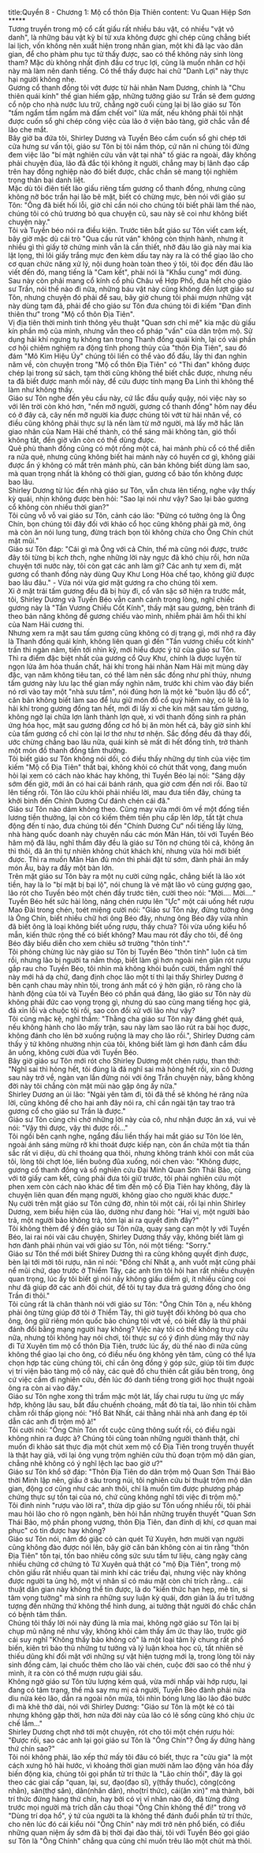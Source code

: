 title:Quyển 8 - Chương 1: Mộ cổ thôn Địa Thiên
content:
Vu Quan Hiệp Sơn<br>*****<br>Tương truyền trong mộ cổ cất giấu rất nhiều báu vật, có nhiều "vật vô danh", là những báu vật kỳ bí từ xưa không được ghi chép cũng chẳng biết lai lịch, vốn không nên xuất hiện trong nhân gian, một khi đã lạc vào dân gian, để cho phàm phu tục tử thấy được, sao có thể không nảy sinh lòng tham? Mặc dù không nhất định đầu cơ trục lợi, cũng là muốn nhân cơ hội này mà làm nên danh tiếng. Có thể thấy được hai chữ "Danh Lợi" này thực hại người không nhẹ.<br>Gương cổ thanh đồng tôi vớt được từ hải nhãn Nam Dương, chính là "Chu thiên quái kính" thế gian hiếm gặp, những tưởng giáo sư Trần sẽ đem gương cổ nộp cho nhà nước lưu trữ, chẳng ngờ cuối cùng lại bị lão giáo sư Tôn "tấm ngẩm tầm ngầm mà đấm chết voi" lừa mất, nếu không phải tôi nhặt được cuốn sổ ghi chép công việc của lão ở viện bảo tàng, giờ chắc vẫn để lão che mắt.<br>Bây giờ ba đứa tôi, Shirley Dương và Tuyền Béo cầm cuốn sổ ghi chép tới cửa hưng sư vấn tội, giáo sư Tôn bị tôi nắm thóp, cứ năn nỉ chúng tôi đừng đem việc lão "bí mật nghiên cứu văn vật tại nhà" tố giác ra ngoài, đây không phải chuyện đùa, lão đã đắc tội không ít người, chẳng may bị lãnh đạo cấp trên hay đồng nghiệp nào đó biết được, chắc chắn sẽ mang tội nghiêm trọng thân bại danh liệt.<br>Mặc dù tôi điên tiết lão giấu riêng tấm gương cổ thanh đồng, nhưng cũng không nỡ bóc trần hại lão bẽ mặt, biết có chừng mực, bèn nói với giáo sư Tôn: "Ông đã biết hối lỗi, giờ chỉ cần nói cho chúng tôi biết phải làm thế nào, chúng tôi có chủ trương bỏ qua chuyện cũ, sau này sẽ coi như không biết chuyện này."<br>Tôi và Tuyền béo nói ra điều kiện. Trước tiên bắt giáo sư Tôn viết cam kết, bây giờ mặc dù cái trò "Qua cầu rút ván" không còn thịnh hành, nhưng ít nhiều gì thì giấy tờ chứng minh vẫn là cần thiết, nhỡ đâu lão già này mai kia lật lọng, thì lôi giấy trắng mực đen kèm dấu tay này ra là có thể giao lão cho cơ quan chức năng xử lý, nội dung hoàn toàn theo ý tôi, tôi đọc đến đâu lão viết đến đó, mang tiếng là "Cam kết", phải nói là "Khẩu cung" mới đúng.<br>Sau này còn phải mang cổ kính cổ phù Châu về Hợp Phố, đưa hết cho giáo sư Trần, nói thế nào đi nữa, những báu vật này cũng không đến lượt giáo sư Tôn, nhưng chuyện đó phải để sau, bây giờ chung tôi phải mượn những vật này dùng tạm đã, phải để cho giáo sư Tôn đưa chúng tôi đi kiếm "Đan đỉnh thiên thư" trong "Mộ cổ thôn Địa Tiên".<br>Vị địa tiên thời minh tinh thông yêu thuật "Quan sơn chỉ mê" kia mặc dù giấu kín phần mộ của mình, nhưng vẫn theo cổ pháp "vấn" của dân trộm mộ. Sử dụng hải khí ngưng tụ không tan trong Thanh đồng quái kính, lại có vài phần cơ hội chiêm nghiệm ra động tĩnh phong thủy của "thôn Địa Tiên", sau đó đám "Mô Kim Hiệu Úy" chúng tôi liền có thể vào đổ đấu, lấy thi đan nghìn năm về, còn chuyện trong "Mộ cổ thôn Địa Tiên" có "Thi đan" không được chép lại trong sử sách, tạm thời cũng không thể biết chắc được, nhưng nếu ta đã biết được manh mối này, để cứu được tính mạng Đa Linh thì không thể làm như không thấy.<br>Giáo sư Tôn nghe đến yêu cầu này, cứ lắc đầu quầy quậy, nói việc này so với lên trời còn khó hơn, "nến mỡ người, gương cổ thanh đồng" hôm nay đều có ở đây cả, cây nến mỡ người kia được chúng tôi vớt từ hải nhãn về, có điều cũng không phải thực sự là nến làm từ mỡ người, mà lấy mỡ hắc lân giao nhân của Nam Hải chế thành, có thể sáng mãi không tàn, gió thổi không tắt, đến giờ vẫn còn có thể dùng được.<br>Quẻ phù thanh đồng cũng có một rồng một cá, hai mảnh phù cổ có thể diễn ra nửa quẻ, nhưng cũng không biết hai mảnh này có huyền cơ gì, không giải được ẩn ý không có mắt trên mảnh phù, căn bản không biết dùng làm sao, mà quan trọng nhất là không có thời gian, gương cổ bảo tồn không được bao lâu.<br>Shirley Dương từ lúc đến nhà giáo sư Tôn, vẫn chưa lên tiếng, nghe vậy thấy kỳ quái, nhịn không được bèn hỏi: "Sao lại nói như vậy? Sao lại bảo gương cổ không còn nhiều thời gian?"<br>Tôi cũng vỗ vỗ vai giáo sư Tôn, cảnh cáo lão: "Đừng có tưởng ông là Ông Chín, bọn chúng tôi đây đối với khảo cổ học cũng không phải gà mờ, ông mà còn ăn nói lung tung, đừng trách bọn tôi không chừa cho Ông Chín chút mặt mũi."<br>Giáo sư Tôn đáp: "Cái gì mà Ông với cả Chín, thế mà cũng nói được, trước đây tôi từng bị k*ch th*ch, nghe những lời này ngực đã khó chịu rồi, hơn nữa chuyện tới nước này, tôi còn gạt các anh làm gì? Các anh tự xem đi, mặt gương cổ thanh đồng này dùng Quy Khư Long Hỏa chế tạo, không giữ được bao lâu đâu." - Vừa nói vừa giơ mặt gương ra cho chúng tôi xem.<br>Xi ở mặt trái tấm gương đều đã bị hủy đi, cổ văn sặc sỡ hiện ra trước mắt, tôi, Shirley Dương và Tuyền Béo vẫn canh cánh trong lòng, nghĩ chiếc gương này là "Tần Vương Chiếu Cốt Kính", thấy mặt sau gương, bèn tránh đi theo bản năng không để gương chiếu vào mình, nhiễm phải âm hối thi khí của Nam Hải cương thi.<br>Nhưng xem ra mặt sau tấm gương cũng không có dị trạng gì, mới nhớ ra đây là Thanh đồng quái kính, không liên quan gì đến "Tần vương chiếu cốt kính" trấn thi ngàn năm, tiến tới nhìn kỹ, mới hiểu được ý tứ của giáo sư Tôn.<br>Thì ra điểm đặc biệt nhất của gương cổ Quy Khư, chính là được luyện từ ngọn lửa âm hỏa thuần chất, hải khí trong hải nhãn Nam Hải mịt mùng dày đặc, vạn năm không tiêu tan, có thể làm nên sắc đồng như phỉ thúy, nhưng tấm gương này lưu lạc thế gian mấy nghìn năm, trước khi chìm vào đáy biển nó rơi vào tay một "nhà sưu tầm", nói đúng hơn là một kẻ "buôn lậu đồ cổ", căn bản không biết làm sao để lưu giữ món đồ cổ quý hiếm này, có lẽ là lo hải khí trong gương đồng tan hết, mới đi lấy xi che kín mặt sau tấm gương, không ngờ lại chữa lợn lành thành lợn què, xi với thanh đồng sinh ra phản ứng hóa học, mặt sau gương đồng cơ hồ bị ăn mòn hết cả, bây giờ sinh khí của tấm gương cổ chỉ còn lại lơ thơ như tơ nhện. Sắc đồng đều đã thay đổi, ước chừng chẳng bao lâu nữa, quái kính sẽ mất đi hết đồng tính, trở thành một món đồ thanh đồng tầm thường.<br>Tôi biết giáo sư Tôn không nói dối, có điều thấy những dự tính của việc tìm kiếm "Mộ cổ Địa Tiên" thất bại, không khỏi có chút thất vọng, đang muốn hỏi lại xem có cách nào khác hay không, thì Tuyền Béo lại nói: "Sáng dậy sớm đến giờ, mới ăn có hai cái bánh ránh, qua giờ cơm đến nơi rồi. Bao tử lên tiếng rồi. Tôn lão cửu khỏi phải nhiều lời, mau đưa tiền đây, chúng ta khởi binh đến Chính Dương Cư đánh chén cái đã."<br>Giáo sư Tôn nào dám không theo. Cũng may vừa mới ôm về một đống tiền lương tiền thưởng, lại còn có kiếm thêm tiền phụ cấp lên lớp, tất tật chưa động đến tí nào, đưa chúng tôi đến "Chính Dương Cư" nổi tiếng lẫy lừng, nhà hàng quốc doanh này chuyên nấu các món Mãn Hán, tôi với Tuyền Béo hâm mộ đã lâu, nghĩ thầm đây đều là giáo sư Tôn nợ chúng tôi cả, không ăn thì thôi, đã ăn thì tự nhiên không chút khách khí, nhưng vừa hỏi mới biết được. Thì ra muốn Mãn Hán đủ món thì phải đặt từ sớm, đành phải ăn mấy món Âu, bày ra đầy một bàn lớn.<br>Trên mặt giáo sư Tôn bày ra một nụ cười cứng ngắc, chẳng biết là lão xót tiền, hay là lo "bí mật bị bại lộ", nói chung là vẻ mặt lão vô cùng gượng gạo, lão rót cho Tuyền béo một chén đầy trước tiên, cười theo nói: "Mời.... Mời...."<br>Tuyền Béo hết sức hài lòng, nâng chén rượu lên "Ực" một cái uống hết rượu Mao Đài trong chén, toét miệng cười nói: "Giáo sư Tôn này, đừng tưởng ông là Ông Chín, biết nhiều chữ hơi ông Béo đây, nhưng ông Béo đây vừa nhìn đã biết ông là loại không biết uống rượu, thấy chưa? Tôi vừa uống kiểu hổ mẫn, kiến thức rộng thế có biết không? Mau mau rót đầy cho tôi, để ông Béo đây biểu diễn cho xem chiêu sở trường "thôn tính"."<br>Tôi phỏng chừng lúc này giáo sư Tôn bị Tuyền Béo "thôn tính" luôn cả tim rồi, nhưng lão bị người ta nắm thóp, biết làm gì hơn ngoài nén giận rót rượu gắp rau cho Tuyền Béo, tôi nhìn mà không khỏi buồn cười, thầm nghĩ thế này mới hả dạ chứ, đang định chọc lão một tí thì lại thấy Shirley Dương ở bên cạnh chau mày nhìn tôi, trong ánh mắt có ý hờn giận, rõ ràng cho là hành động của tôi và Tuyền Béo có phần quá đáng, lão giáo sư Tôn này dù không phải đức cao vọng trọng gì, nhưng dù sao cũng mang tiếng học giả, đã xin lỗi và chuộc tội rồi, sao còn đối xử với lão như vậy?<br>Tôi cũng mặc kệ, nghĩ thầm: "Thằng cha giáo sư Tôn này đáng ghét quá, nếu không hành cho lão mấy trận, sau này làm sao lão rút ra bài học được, không đánh cho lên bờ xuống ruộng là may cho lão rồi.", Shirley Dương cảm thấy ý tứ không nhường nhịn của tôi, không biết làm gì hơn đành cắm đầu ăn uống, không cười đùa với Tuyền Béo.<br>Bây giờ giáo sư Tôn mới rót cho Shirley Dương một chén rượu, than thở: "Nghĩ sai thì hỏng hết, tôi đúng là đã nghĩ sai mà hỏng hết rồi, xin cô Dương sau này trở về, ngàn vạn lần đừng nói với ông Trần chuyện này, bằng không đời này tôi chẳng còn mặt mũi nào gặp ông ấy nữa."<br>Shirley Dương an ủi lão: "Ngài yên tâm đi, tôi đã thề sẽ không hé răng nửa lời, cũng không để cho hai anh đây nói ra, chỉ cần ngài tận tay trao trả gương cổ cho giáo sư Trần là được."<br>Giáo sư Tôn cũng chỉ chờ những lời này của cô, như nhận được ân xá, vui vẻ nói: "Vậy thì được, vậy thì được rồi..."<br>Tôi ngồi bên cạnh nghe, ngẩng đầu liền thấy hai mắt giáo sư Tôn lóe lên, ngoài ánh sáng mừng rỡ khi thoát được kiếp nạn, còn ẩn chứa một tia thần sắc rất vi diệu, dù chỉ thoáng qua thôi, nhưng không tránh khỏi con mắt của tôi, lòng tôi chợt lóe, liền buông đũa xuống, nói chen vào: "Không được, gương cổ thanh đồng và sổ nghiên cứu Đại Minh Quan Sơn Thái Bảo, cùng với tờ giấy cam kết, cũng phải đưa tôi giữ trước, tôi phải nghiên cứu một phen xem còn cách nào khác để tìm đến mộ cổ Địa Tiên hay không, đây là chuyện liên quan đến mạng người, không giao cho người khác được."<br>Nụ cười trên mặt giáo sư Tôn cứng đờ, nhìn tôi một cái, rồi lại nhìn Shirley Dương, xem biểu hiện của lão, dường như đang hỏi: "Hai vị, một người bảo trả, một người bảo không trả, tóm lại ai ra quyết định đây?"<br>Tôi không thèm để ý đến giáo sư Tôn nữa, quay sang cạn một ly với Tuyền Béo, lai rai nói vài câu chuyện, Shirley Dương thấy vậy, không biết làm gì hơn đành phải nhún vai với giáo sư Tôn, nói một tiếng: "Sorry."<br>Giáo sư Tôn thế mới biết Shirey Dương thì ra cũng không quyết định được, bèn lại tới mời tôi rượu, năn nỉ nói: "Đồng chí Nhất ạ, anh vuốt mặt cũng phải nể mũi chứ, dạo trước ở Thiểm Tây, các anh tìm tôi hỏi han rất nhiều chuyện quan trọng, lúc ấy tôi biết gì nói nấy không giấu diếm gì, ít nhiều cũng coi như đã giúp đỡ các anh đôi chút, để tôi tự tay đưa trả gương đồng cho ông Trần đi thôi."<br>Tôi cũng rất là chân thành nói với giáo sư Tôn: "Ông Chín Tôn ạ, nếu không phải ông từng giúp đỡ tôi ở Thiểm Tây, thì giờ tuyệt đối không bỏ qua cho ông, ông giữ riêng món quốc bảo chúng tôi vớt về, có biết đấy là thứ phải đánh đổi bằng mạng người hay không? Việc này tôi có thể không truy cứu nữa, nhưng tôi không hay nói chơi, tôi thực sự có ý định dùng mấy thứ này đi Tứ Xuyên tìm mộ cổ thôn Địa Tiên, trước lúc ấy, dù thế nào đi nữa cũng không thể giao lại cho ông, có điều nếu ông không yên tâm, cũng có thể lựa chọn hợp tác cùng chúng tôi, chỉ cần ông đồng ý góp sức, giúp tôi tìm được vị trí viện bảo tàng mộ cổ này, các quẻ đồ chu thiên cất giấu bên trong, ông cứ việc cầm đi nghiên cứu, đến lúc đó danh tiếng trong giới học thuật ngoài ông ra còn ai vào đây."<br>Giáo sư Tôn nghe xong thì trầm mặc một lát, lấy chai rượu tu ừng ực mấy hớp, không lâu sau, bắt đầu chuếnh choáng, mắt đỏ tía tai, lão nhìn tôi chằm chằm rồi thấp giọng nói: "Hồ Bát Nhất, cái thằng nhãi nhà anh đang ép tôi dẫn các anh đi trộm mộ à!"<br>Tôi cười nói: "Ông Chín Tôn rốt cuộc cũng thông suốt rồi, có điều ngài không nhìn ra được à? Chúng tôi cũng toàn những người thành thật, chỉ muốn đi khảo sát thực địa một chút xem mộ cổ Địa Tiên trong truyền thuyết là thật hay giả, với lại ông vụng trộm nghiên cứu thủ đoạn trộm mộ dân gian, chẳng nhẽ không có ý nghĩ lệch lạc bao giờ ư?"<br>Giáo sư Tôn khổ sở đáp: "Thôn Địa Tiên do dân trộm mộ Quan Sơn Thái Bảo thời Minh lập nên, giấu ở sâu trong núi, tôi nghiên cứu bí thuật trộm mộ dân gian, động cơ cũng như các anh thôi, chỉ là muốn tìm được phương pháp chứng thực sự tồn tại của nó, chứ cũng không nghĩ tới việc đi trộm mộ."<br>Tôi đinh ninh "rượu vào lời ra", thừa dịp giáo sư Tôn uống nhiều rồi, tôi phải mau hỏi lão cho rõ ngọn ngành, bèn hỏi hắn những truyền thuyết "Quan Sơn Thái Bảo, mộ phần phong vương, thôn Địa Tiên, đan đỉnh dị khí, cơ quan mai phục" có tin được hay không?<br>Giáo sư Tôn nói, năm đó giặc cỏ càn quét Tứ Xuyên, hơn mười vạn người cũng không đào được nói lên, bây giờ căn bản không còn ai tin rằng "thôn Địa Tiên" tồn tại, tốn bao nhiêu công sức sưu tầm tư liệu, càng ngày càng nhiều chứng cớ chứng tỏ Tứ Xuyên quả thật có "mộ Địa Tiên", trong mộ chôn giấu rất nhiều quan tài minh khí các triều đại, nhưng việc này không được người ta ủng hộ, một vị nhân sĩ có máu mặt còn chỉ trích rằng... cái thuật dân gian này không thể tin được, là do "kiến thức hạn hẹp, mê tín, si tâm vọng tưởng" mà sinh ra những suy luận kỳ quái, đơn giản là ấu trĩ tưởng tượng đến những thứ không thể hình dung, ai tưởng thật người đó chắc chắn có bệnh tâm thần.<br>Chúng tôi thấy lời nói này đúng là mỉa mai, không ngờ giáo sư Tôn lại bị chụp mũ nặng nề như vậy, không khỏi cảm thấy ấm ức thay lão, trước giờ cái suy nghĩ "Không thấy bảo không có" là một loại tâm lý chung rất phổ biến, kiên trì bảo thủ những tư tưởng và lý luận khoa học cũ, tất nhiên sẽ thiếu dũng khí đối mặt với những sự vật hiện tượng mới lạ, trong lòng tôi nảy sinh đồng cảm, lại chuốc thêm cho lão vài chén, cuộc đời sao có thể như ý mình, ít ra còn có thể mượn rượu giải sầu.<br>Không ngờ giáo sư Tôn tửu lượng kém quá, vừa mới nhấp vài hớp rượu, lại đang có tâm trạng, thế mà say mụ mị cả người, Tuyền Béo đành phải nửa dìu nửa kéo lão, dẫn ra ngoài nôn mửa, tôi nhìn bóng lưng lão lảo đảo bước đi mà khẽ thở dài, nói với Shirley Dương: "Giáo sư Tôn là một kẻ có tài nhưng không gặp thời, hơn nửa đời này của lão có lẽ sống cũng khó chịu ức chế lắm..."<br>Shirley Dương chợt nhớ tới một chuyện, rót cho tôi một chén rượu hỏi: "Được rồi, sao các anh lại gọi giáo sư Tôn là "Ông Chín"? Ông ấy đứng hàng thứ chín sao?"<br>Tôi nói không phải, lão xếp thứ mấy tôi đâu có biết, thực ra "cửu gia" là một cách xưng hô hài hước, vì khoảng thời gian mười năm lao động văn hóa đầy biến động kia, chúng tôi gọi phần tử trí thức là "Lão chín thối", đây là gọi theo các giai cấp "quan, lại, sư, đạo(đạo sĩ), y(thầy thuốc), công(công nhân), săn(thợ săn), dân(nhân dân), nho(trí thức), cái(ăn xin)" mà thành, bởi trí thức đứng hàng thứ chín, hay bởi có vị vĩ nhân nào đó, đã từng đứng trước mọi người mà trích dẫn câu thoại "Ông Chín không thể đi!" trong vở "Dùng trí dọa hổ", ý tứ của người ta là không thể đánh đuổi phần tử trí thức, cho nên lúc đó cái kiểu nói "Ông Chín" này mới trở nên phổ biến, có điều những quan niệm ấy sớm đã bị thời đại đào thải, tôi với Tuyền Béo gọi giáo sư Tôn là "Ông Chính" chẳng qua cũng chỉ muốn trêu lão một chút mà thôi.